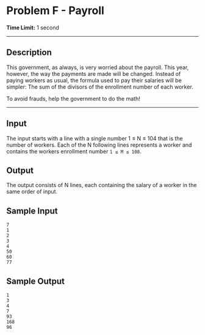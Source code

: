 # Problem F - Payroll
  
**Time Limit:** 1 second
  
---
 
## Description
  
This government, as always, is very worried about the payroll. This year, however, the way the payments are made will be changed. Instead of paying workers as usual, the formula used to pay their salaries will be simpler: The sum of the divisors of the enrollment number of each worker.

To avoid frauds, help the government to do the math!
  
---
  
## Input
The input starts with a line with a single number 1 ≤ N ≤ 104 that is the number of workers. Each of the N following lines represents a worker and contains the workers enrollment number `1 ≤ M ≤ 108`.

## Output
The output consists of N lines, each containing the salary of a worker in the same order of input.

## Sample Input
```
7
1
2
3
4
50
60
77
```

## Sample Output
```
1
3
4
7
93
168
96
```